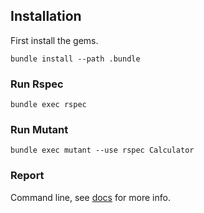 ## Installation
First install the gems.
```
bundle install --path .bundle
```

### Run Rspec
```
bundle exec rspec
```

### Run Mutant
```
bundle exec mutant --use rspec Calculator
```

### Report
Command line, see [docs](https://www.rubydoc.info/gems/mutant/0.8.17#Reading_Reports) for more info.
